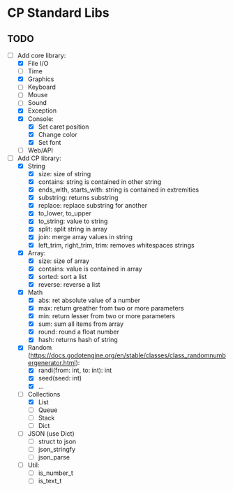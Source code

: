 # CP Standard Libs
 
## TODO
- [ ] Add core library:
    - [X] File I/O
    - [ ] Time
    - [X] Graphics
    - [ ] Keyboard
    - [ ] Mouse
    - [ ] Sound
    - [X] Exception
    - [X] Console:
        - [X] Set caret position
        - [X] Change color
        - [X] Set font
    - [ ] Web/API
- [ ] Add CP library:
    - [X] String
        - [X] size: size of string
        - [X] contains: string is contained in other string
        - [X] ends_with, starts_with: string is contained in extremities
        - [X] substring: returns substring
        - [X] replace: replace substring for another
        - [X] to_lower, to_upper
        - [X] to_string: value to string
        - [X] split: split string in array
        - [X] join: merge array values in string
        - [X] left_trim, right_trim, trim: removes whitespaces strings
    - [X] Array:
        - [X] size: size of array
        - [X] contains: value is contained in array
        - [X] sorted: sort a list
        - [X] reverse: reverse a list
    - [X] Math
        - [X] abs: ret absolute value of a number
        - [X] max: return greather from two or more parameters
        - [X] min: return lesser from two or more parameters
        - [X] sum: sum all items from array
        - [X] round: round a float number
        - [X] hash: returns hash of string
    - [X] Random (https://docs.godotengine.org/en/stable/classes/class_randomnumbergenerator.html):
        - [X] randi(from: int, to: int): int
        - [X] seed(seed: int)
        - [X] ...
    - [ ] Collections
        - [X] List
        - [ ] Queue
        - [ ] Stack
        - [ ] Dict
    - [ ] JSON (use Dict)
        - [ ] struct to json
        - [ ] json_stringfy
        - [ ] json_parse
    - [ ] Util:
        - [ ] is_number_t
        - [ ] is_text_t